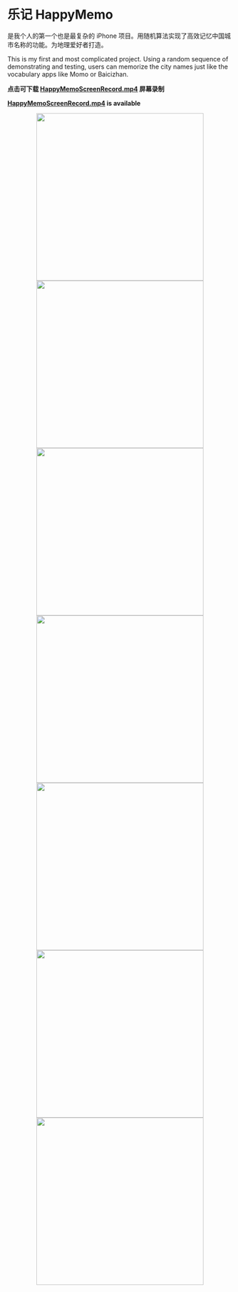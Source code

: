 # 乐记 HappyMemo
是我个人的第一个也是最复杂的 iPhone 项目。用随机算法实现了高效记忆中国城市名称的功能。为地理爱好者打造。

This is my first and most complicated project. Using a random sequence of demonstrating and testing, users can memorize the city names just like the vocabulary apps like Momo or Baicizhan.

**点击可下载 [HappyMemoScreenRecord.mp4](https://github.com/TankKevin/HappyMemo/raw/master/HappyMemoScreenRecord.mp4) 屏幕录制**

**[HappyMemoScreenRecord.mp4](https://github.com/TankKevin/HappyMemo/raw/master/HappyMemoScreenRecord.mp4) is available**

<div align=center><img width="375" src="https://raw.githubusercontent.com/TankKevin/HappyMemo/master/IMG_0321.jpg"/></div>
<div align=center><img width="375" src="https://raw.githubusercontent.com/TankKevin/HappyMemo/master/IMG_0310.PNG"/></div>
<div align=center><img width="375" src="https://raw.githubusercontent.com/TankKevin/HappyMemo/master/IMG_0311.PNG"/></div>
<div align=center><img width="375" src="https://raw.githubusercontent.com/TankKevin/HappyMemo/master/IMG_0312.PNG"/></div>
<div align=center><img width="375" src="https://raw.githubusercontent.com/TankKevin/HappyMemo/master/IMG_0313.PNG"/></div>
<div align=center><img width="375" src="https://raw.githubusercontent.com/TankKevin/HappyMemo/master/IMG_0314.PNG"/></div>
<div align=center><img width="375" src="https://raw.githubusercontent.com/TankKevin/HappyMemo/master/IMG_0316.PNG"/></div>

